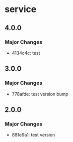 # service

## 4.0.0

### Major Changes

- 4134c4c: test

## 3.0.0

### Major Changes

- 778afde: test version bump

## 2.0.0

### Major Changes

- 881e9a1: test version
